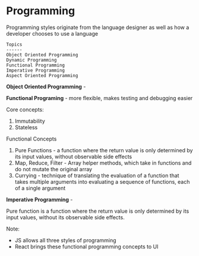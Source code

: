 # Programming

Programming styles originate from the language designer as well as how a developer chooses to use a language

```
Topics
------
Object Oriented Programming
Dynamic Programming
Functional Programming
Imperative Programming
Aspect Oriented Programming
```

**Object Oriented Programming** -

**Functional Programing** - more flexible, makes testing and debugging easier

Core concepts:

1. Immutability
2. Stateless

Functional Concepts

1. Pure Functions - a function where the return value is only determined by its input values, without observable side effects
2. Map, Reduce, Filter - Array helper methods, which take in functions and do not mutate the original array
3. Currying - technique of translating the evaluation of a function that takes multiple arguments into evaluating a sequence of functions, each of a single argument

**Imperative Programming** -

Pure function is a function where the return value is only determined by its input values, without its observable side effects.

Note:

* JS allows all three styles of programming
* React brings these functional programming concepts to UI




